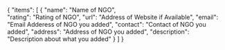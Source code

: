 {
"items": [
{
"name": "Name of NGO",<br>
"rating": "Rating of NGO",
"url": "Address of Website if Available",
"email": "Email Adderess of NGO you added",
"contact": "Contact of NGO you added",
"address": "Address of NGO you added",
"description": "Description about what you added"
}
]
}

